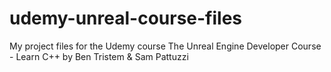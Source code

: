 # udemy-unreal-course-files
My project files for the Udemy course The Unreal Engine Developer Course - Learn C++ by Ben Tristem &amp; Sam Pattuzzi

